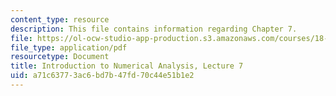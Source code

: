 ```yaml
---
content_type: resource
description: This file contains information regarding Chapter 7.
file: https://ol-ocw-studio-app-production.s3.amazonaws.com/courses/18-330-introduction-to-numerical-analysis-spring-2012/a71c63773ac6bd7b47fd70c44e51b1e2_MIT18_330S12_Chapter7.pdf
file_type: application/pdf
resourcetype: Document
title: Introduction to Numerical Analysis, Lecture 7
uid: a71c6377-3ac6-bd7b-47fd-70c44e51b1e2
---
```

